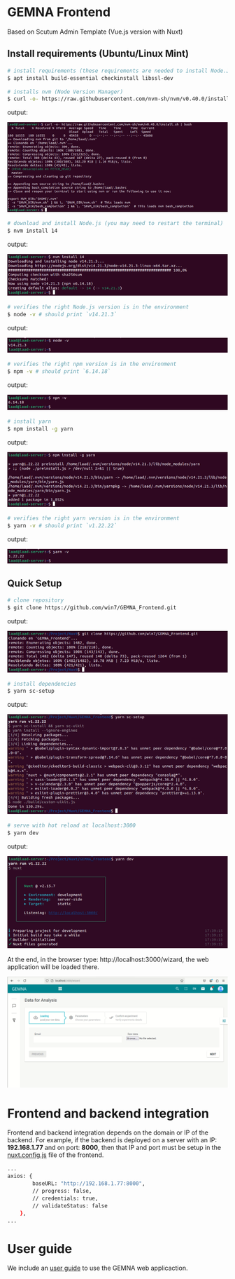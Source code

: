 # GEMNA Frontend
Based on Scutum Admin Template (Vue.js version with Nuxt)

## Install requirements (Ubuntu/Linux Mint)
``` bash
# install requirements (these requirements are needed to install Node.JS)
$ apt install build-essential checkinstall libssl-dev
```

``` bash
# installs nvm (Node Version Manager)
$ curl -o- https://raw.githubusercontent.com/nvm-sh/nvm/v0.40.0/install.sh | bash
```
output:

![Alt text](/setup_img/install_nvm.png)

``` bash
# download and install Node.js (you may need to restart the terminal)
$ nvm install 14
```
output:

![Alt text](/setup_img/install_node_14.png)

``` bash
# verifies the right Node.js version is in the environment
$ node -v # should print `v14.21.3`
```
output:

![Alt text](/setup_img/node_version.png)

``` bash
# verifies the right npm version is in the environment
$ npm -v # should print `6.14.18`
```
output:

![Alt text](/setup_img/npm_version.png)

``` bash
# install yarn
$ npm install -g yarn
```
output:

![Alt text](/setup_img/install_yarn.png)

``` bash
# verifies the right yarn version is in the environment
$ yarn -v # should print `v1.22.22`
```
output:

![Alt text](/setup_img/yarn_version.png)

## Quick Setup
``` bash
# clone repository
$ git clone https://github.com/win7/GEMNA_Frontend.git
```

output:

![Alt text](/setup_img/clone_frontend.png)

``` bash
# install dependencies
$ yarn sc-setup
```
output:

![Alt text](/setup_img/yarn_setup.png)

``` bash
# serve with hot reload at localhost:3000
$ yarn dev
```
output:

![Alt text](/setup_img/run_nuxt.png)

At the end, in the browser type: http://localhost:3000/wizard, the web application will be loaded there.

![Alt text](/setup_img/gemna_index.png)

# Frontend and backend integration
Frontend and backend integration depends on the domain or IP of the backend. For example, if the backend is deployed on a server with an IP: **192.168.1.77** and on port: **8000**, then that IP and port must be setup in the [nuxt.config.js](https://github.com/win7/GEMNA_Frontend/blob/main/nuxt.config.js) file of the frontend.

``` bash
...
axios: {
		baseURL: "http://192.168.1.77:8000",
		// progress: false,
		// credentials: true,
		// validateStatus: false
	},
...
```

# User guide
We include an [user guide](https://github.com/win7/GEMNA_Backend/blob/main/GEMNA_User_guide.pdf) to use the GEMNA web applicaction.